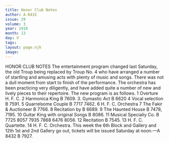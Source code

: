 ```yaml
---
title: Honor Club Notes
author: A-8432 
issue: 29
volume: 3
year: 1916
month: 13
day: V
tags:
layout: page.njk
image:
---
```

HONOR CLUB NOTES       The entertainment program changed last Saturday, the old Troup being replaced by Troup No. 4 who have arranged a number of startling and amusing acts with plenty of music and songs. There was not a dull moment from start to finish of the performance.       The orchestra has been practicing very diligently, and have added quite a number of new and lively pieces to their repertoire. The new program is as follows.       1 Overture H. F. C.    2 Harmonica King B 7609.    3. Gymastic Act B 6620    4 Vocal selection B 7591.    5 Quarrelsome Couple B 7717 7462.    6 H. F. C. Orchestra    7 The Fakir & Auctioneer B 7766.    8 Recitation by B 6689. 9    The Haunted House B 7478, 7195.    10 Guitar King with original Songs B 8086.    11 Musical Specialiy Co. B 7725 8057 7935 7868 6476 8056.    12 Recitation B 7545.    13 H. F. C. Quartette.    14 H. F. C. Orchestra.       This week the 6th Block and Gallery and 12th 1st and 2nd Gallery go out, tickets will be issued Saturday at noon.—A 8432 B 7927. 
